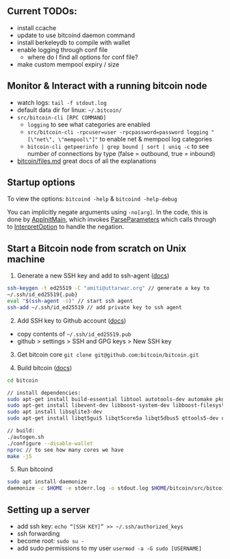 ## Current TODOs:
- install ccache
- update to use bitcoind daemon command
- install berkeleydb to compile with wallet
- enable logging through conf file
  - where do I find all options for conf file?
- make custom mempool expiry / size

## Monitor & Interact with a running bitcoin node
- watch logs: `tail -f stdout.log`
- default data dir for linux: `~/.bitcoin/`
- `src/bitcoin-cli [RPC COMMAND]`
  - `logging` to see what categories are enabled
  - `src/bitcoin-cli -rpcuser=user -rpcpassword=password logging "[\"net\",
    \"mempool\"]"` to enable net & mempool log categories
  - `bitcoin-cli getpeerinfo | grep bound | sort | uniq -c` to see number of
    connections by type (false = outbound, true = inbound)
- [bitcoin/files.md](https://github.com/bitcoin/bitcoin/blob/master/doc/files.md) great docs of all the explanations

## Startup options
To view the options: `bitcoind -help` & `bitcoind -help-debug`

You can implicitly negate arguments using `-no[arg]`. In the code, this is done by [AppInitMain](https://github.com/bitcoin/bitcoin/blob/ea5a50f92a6ff81b1d2dd67cdc3663e0e66733ac/src/bitcoind.cpp#L43),
which invokes
[ParseParameters](https://github.com/bitcoin/bitcoin/blob/ea5a50f92a6ff81b1d2dd67cdc3663e0e66733ac/src/util/system.cpp#L338)
which calls through to
[InterpretOption](https://github.com/bitcoin/bitcoin/blob/ea5a50f92a6ff81b1d2dd67cdc3663e0e66733ac/src/util/system.cpp#L209)
to handle the negation.


## Start a Bitcoin node from scratch on Unix machine
1. Generate a new SSH key and add to ssh-agent ([docs](https://docs.github.com/en/github/authenticating-to-github/generating-a-new-ssh-key-and-adding-it-to-the-ssh-agent))
```bash
ssh-keygen -t ed25519 -C "amiti@uttarwar.org" // generate a key to
~/.ssh/id_ed25519{.pub}
eval "$(ssh-agent -s)" // start ssh agent
ssh-add ~/.ssh/id_ed25519 // add private key to ssh agent
```

2. Add SSH key to Github account ([docs](https://docs.github.com/en/github/authenticating-to-github/adding-a-new-ssh-key-to-your-github-account))
- copy contents of `~/.ssh/id_ed25519.pub`
- github > settings > SSH and GPG keys > New SSH key

3. Get bitcoin core
`git clone git@github.com:bitcoin/bitcoin.git`

4. Build bitcoin ([docs](https://github.com/bitcoin/bitcoin/blob/master/doc/build-unix.md))
```bash
cd bitcoin

// install dependencies:
sudo apt-get install build-essential libtool autotools-dev automake pkg-config bsdmainutils python3
sudo apt-get install libevent-dev libboost-system-dev libboost-filesystem-dev libboost-test-dev
sudo apt install libsqlite3-dev
sudo apt-get install libqt5gui5 libqt5core5a libqt5dbus5 qttools5-dev qttools5-dev-tools

// build:
./autogen.sh
./configure --disable-wallet
nproc // to see how many cores we have
make -j5
```

5. Run bitcoind
```bash
sudo apt install daemonize
daemonize -c $HOME -e stderr.log -o stdout.log $HOME/bitcoin/src/bitcoind -txindex -debug=mempool,net,bench
```

## Setting up a server
- add ssh key: `echo “[SSH KEY]” >> ~/.ssh/authorized_keys`
- ssh forwarding
- become root: `sudo su -`
- add sudo permissions to my user `usermod -a -G sudo [USERNAME]`
